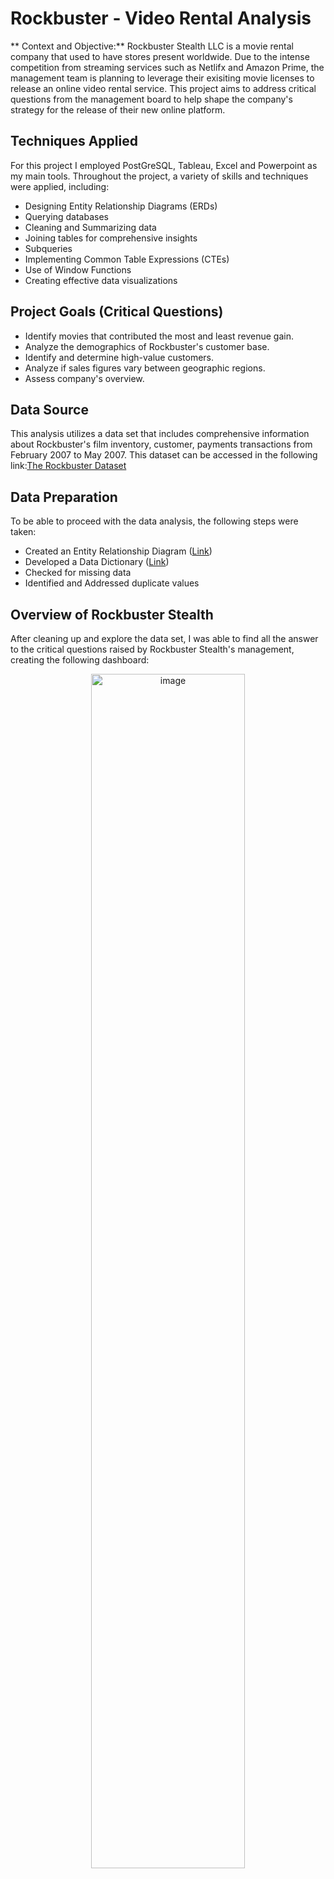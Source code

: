 # Rockbuster - Video Rental Analysis
** Context and Objective:** Rockbuster Stealth LLC is a movie rental company that used to have stores present worldwide. Due to the intense competition from streaming services such as Netlifx and Amazon Prime, the management team is planning to leverage their exisiting movie licenses to release an online video rental service. This project aims to address critical questions from the management board to help shape the company's strategy for the release of their new online platform. 

## Techniques Applied
For this project I employed PostGreSQL, Tableau, Excel and Powerpoint as my main tools. Throughout the project, a variety of skills and techniques were applied, including:
* Designing Entity Relationship Diagrams (ERDs)
* Querying databases
* Cleaning and Summarizing data
* Joining tables for comprehensive insights
* Subqueries
* Implementing Common Table Expressions (CTEs)
* Use of Window Functions 
* Creating effective data visualizations

## Project Goals (Critical Questions)
* Identify movies that contributed the most and least revenue gain.
* Analyze the demographics of Rockbuster's customer base.
* Identify and determine high-value customers.
* Analyze if sales figures vary between geographic regions.
* Assess company's overview. 
  
## Data Source
This analysis utilizes a data set that includes comprehensive information about Rockbuster's film inventory, customer, payments transactions from February 2007 to May 2007. 
This dataset can be accessed in the following link:[The Rockbuster Dataset](http://www.postgresqltutorial.com/wp-content/uploads/2019/05/dvdrental.zip) 

## Data Preparation
To be able to proceed with the data analysis, the following steps were taken:
* Created an Entity Relationship Diagram ([Link](https://github.com/robcabr/SQL---Rockbuster-Stealth-Analysis/blob/main/ERD.png))
* Developed a Data Dictionary ([Link](https://github.com/robcabr/SQL---Rockbuster-Stealth-Analysis/blob/main/Data%20Dictionary%20-%20Rockbuster%20Stealth.pdf))
* Checked for missing data
* Identified and Addressed duplicate values

## Overview of Rockbuster Stealth
After cleaning up and explore the data set, I was able to find all the answer to the critical questions raised by Rockbuster Stealth's management, creating the following dashboard:

<p align = "center">
  <img width="70%" alt="image" src="https://github.com/user-attachments/assets/70c776b3-486d-4a1e-9781-0580c4fea13e">
</p>

